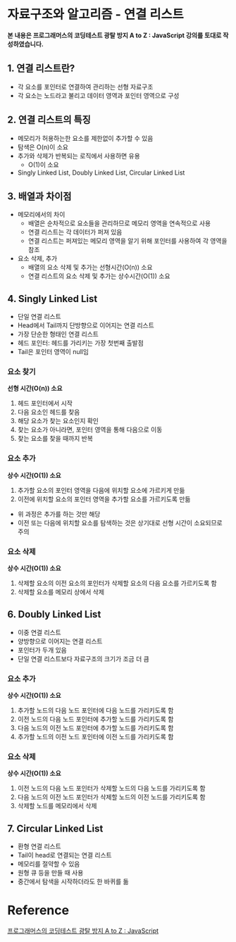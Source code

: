# 자료구조와 알고리즘 - 연결 리스트



**본 내용은 프로그래머스의 코딩테스트 광탈 방지 A to Z : JavaScript 강의를 토대로 작성하였습니다.**



## 1. 연결 리스트란?

* 각 요소를 포인터로 연결하여 관리하는 선형 자료구조
* 각 요소는 노드라고 불리고 데이터 영역과 포인터 영역으로 구성



## 2. 연결 리스트의 특징

* 메모리가 허용하는한 요소를 제한없이 추가할 수 있음
* 탐색은 O(n)이 소요
* 추가와 삭제가 반복되는 로직에서 사용하면 유용
  * O(1)이 소요
* Singly Linked List,  Doubly Linked List, Circular Linked List



## 3. 배열과 차이점

* 메모리에서의 차이
  * 배열은 순차적으로 요소들을 관리하므로 메모리 영역을 연속적으로 사용
  * 연결 리스트는 각 데이터가 퍼져 있음
  * 연결 리스트는 퍼져있는 메모리 영역을 알기 위해 포인터를 사용하여 각 영역을 참조
* 요소 삭제, 추가
  * 배열의 요소 삭제 및 추가는 선형시간(O(n)) 소요
  * 연결 리스트의 요소 삭제 및 추가는 상수시간(O(1)) 소요



## 4. Singly Linked List

* 단일 연결 리스트
* Head에서 Tail까지 단방향으로 이어지는 연결 리스트
* 가장 단순한 형태인 연결 리스트
* 헤드 포인터: 헤드를 가리키는 가장 첫번째 출발점
* Tail은 포인터 영역이 null임

### 요소 찾기

**선형 시간(O(n)) 소요**

1. 헤드 포인터에서 시작
2. 다음 요소인 헤드를 찾음
3. 해당 요소가 찾는 요소인지 확인
4. 찾는 요소가 아니라면, 포인터 영역을 통해 다음으로 이동
5. 찾는 요소를 찾을 때까지 반복



### 요소 추가

**상수 시간(O(1)) 소요**

1. 추가할 요소의 포인터 영역을 다음에 위치할 요소에 가르키게 만듦
2. 이전에 위치할 요소의 포인터 영역을 추가할 요소를 가르키도록 만듦

* 위 과정은 추가를 하는 것만 해당
* 이전 또는 다음에 위치할 요소를 탐색하는 것은 상기대로 선형 시간이 소요되므로 주의



### 요소 삭제

**상수 시간(O(1)) 소요**

1. 삭제할 요소의 이전 요소의 포인터가 삭제할 요소의 다음 요소를 가르키도록 함
2. 삭제할 요소를 메모리 상에서 삭제



## 6. Doubly Linked List

* 이중 연결 리스트
* 양방향으로 이어지는 연결 리스트
* 포인터가 두개 있음
* 단일 연결 리스트보다 자료구조의 크기가 조금 더 큼



### 요소 추가

**상수 시간(O(1)) 소요**

1. 추가할 노드의 다음 노드 포인터에 다음 노드를 가리키도록 함
2. 이전 노드의 다음 노드 포인터에 추가할 노드를 가리키도록 함
3. 다음 노드의 이전 노드 포인터에 추가할 노드를 가리키도록 함
4. 추가할 노드의 이전 노드 포인터에 이전 노드를 가리키도록 함



### 요소 삭제

**상수 시간(O(1)) 소요**

1. 이전 노드의 다음 노드 포인터가 삭제할 노드의 다음 노드를 가리키도록 함
2. 다음 노드의 이전 노드 포인터가 삭제할 노드의 이전 노드를 가리키도록 함
3. 삭제할 노드를 메모리에서 삭제



## 7. Circular Linked List

* 환형 연결 리스트
* Tail이 head로 연결되는 연결 리스트
* 메모리를 절약할 수 있음
* 원형 큐 등을 만들 때 사용
* 중간에서 탐색을 시작하더라도 한 바퀴를 돎

# Reference

[프로그래머스의 코딩테스트 광탈 방지 A to Z : JavaScript](https://school.programmers.co.kr/learn/courses/13213)

